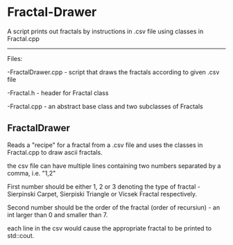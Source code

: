 # Fractal-Drawer
A script prints out fractals by instructions in .csv file using classes in Fractal.cpp

------------------------------------------------------------

Files:

-FractalDrawer.cpp - script that draws the fractals according to given .csv file

-Fractal.h - header for Fractal class

-Fractal.cpp - an abstract base class and two subclasses of Fractals



FractalDrawer
------------------------------------------------------------
Reads a "recipe" for a fractal from a .csv file and uses the classes in Fractal.cpp to draw ascii fractals.

the csv file can have multiple lines containing two numbers separated by a comma, i.e. "1,2"

First number should be either 1, 2 or 3 denoting the type of fractal - Sierpinski Carpet, Sierpiski Triangle or Vicsek Fractal respectively.

Second number should be the order of the fractal (order of recursiun) - an int larger than 0 and smaller than 7.

each line in the csv would cause the appropriate fractal to be printed to std::cout.
